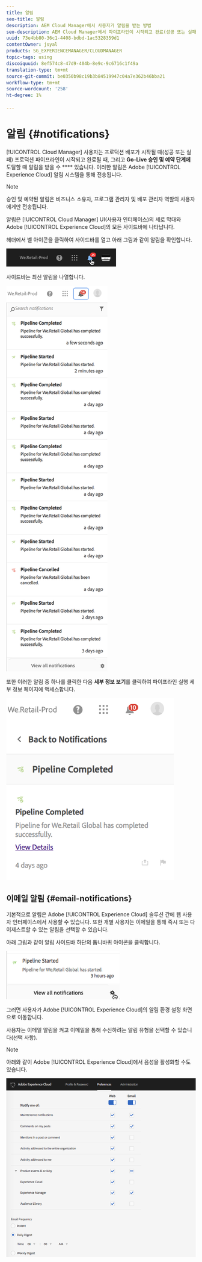 ```yaml
---
title: 알림
seo-title: 알림
description: AEM Cloud Manager에서 사용자가 알림을 받는 방법
seo-description: AEM Cloud Manager에서 파이프라인이 시작되고 완료(성공 또는 실패)될 때 사용자가 알림을 받는 방법에 대해 알려면 이 페이지를 따르십시오.
uuid: 73e4bb80-36c1-4408-bdbd-1ac5328359d1
contentOwner: jsyal
products: SG_EXPERIENCEMANAGER/CLOUDMANAGER
topic-tags: using
discoiquuid: 8ef574c8-47d9-404b-8e9c-9c6716c1f49a
translation-type: tm+mt
source-git-commit: be0350b98c19b3b84519947c04a7e362b46bba21
workflow-type: tm+mt
source-wordcount: '258'
ht-degree: 1%

---
```



# 알림 {#notifications}

[!UICONTROL Cloud Manager] 사용자는 프로덕션 배포가 시작될 때(성공 또는 실패) 프로덕션 파이프라인이 시작되고 완료될 때, 그리고  **Go-Live 승인 및 예약 단계에** 도달할 때 알림을 받을 수  **** 있습니다. 이러한 알림은 Adobe [!UICONTROL Experience Cloud] 알림 시스템을 통해 전송됩니다.

>[!NOTE]
>
>승인 및 예약된 알림은 비즈니스 소유자, 프로그램 관리자 및 배포 관리자 역할의 사용자에게만 전송됩니다.

알림은 [!UICONTROL Cloud Manager] UI(사용자 인터페이스)의 세로 막대와 Adobe [!UICONTROL Experience Cloud]의 모든 사이드바에 나타납니다.

헤더에서 벨 아이콘을 클릭하여 사이드바를 열고 아래 그림과 같이 알림을 확인합니다.

![](assets/image2018-7-12_11-52-40.png)

사이드바는 최신 알림을 나열합니다.

![](assets/screen_shot_2018-07-20at91406pm.png)

또한 이러한 알림 중 하나를 클릭한 다음 **세부 정보 보기**&#x200B;를 클릭하여 파이프라인 실행 세부 정보 페이지에 액세스합니다.

![](assets/screen_shot_2018-08-14at43503pm.png)

## 이메일 알림 {#email-notifications}

기본적으로 알림은 Adobe [!UICONTROL Experience Cloud] 솔루션 간에 웹 사용자 인터페이스에서 사용할 수 있습니다. 또한 개별 사용자는 이메일을 통해 즉시 또는 다이제스트할 수 있는 알림을 선택할 수 있습니다.

아래 그림과 같이 알림 사이드바 하단의 톱니바퀴 아이콘을 클릭합니다.

![](assets/image2018-7-12_12-8-19.png)

그러면 사용자가 Adobe [!UICONTROL Experience Cloud]의 알림 환경 설정 화면으로 이동합니다.

사용자는 이메일 알림을 켜고 이메일을 통해 수신하려는 알림 유형을 선택할 수 있습니다(선택 사항).

>[!NOTE]
>
>아래와 같이 Adobe [!UICONTROL Experience Cloud]에서 음성을 활성화할 수도 있습니다.

![](assets/image2018-7-12_12-10-51.png)
